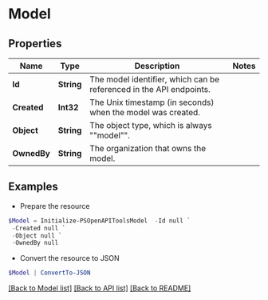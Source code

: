 # Model
## Properties

Name | Type | Description | Notes
------------ | ------------- | ------------- | -------------
**Id** | **String** | The model identifier, which can be referenced in the API endpoints. | 
**Created** | **Int32** | The Unix timestamp (in seconds) when the model was created. | 
**Object** | **String** | The object type, which is always &quot;&quot;model&quot;&quot;. | 
**OwnedBy** | **String** | The organization that owns the model. | 

## Examples

- Prepare the resource
```powershell
$Model = Initialize-PSOpenAPIToolsModel  -Id null `
 -Created null `
 -Object null `
 -OwnedBy null
```

- Convert the resource to JSON
```powershell
$Model | ConvertTo-JSON
```

[[Back to Model list]](../README.md#documentation-for-models) [[Back to API list]](../README.md#documentation-for-api-endpoints) [[Back to README]](../README.md)

